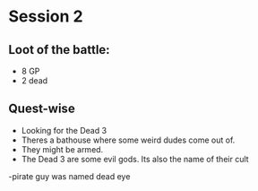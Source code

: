 # Session 2



## Loot of the battle:
 - 8 GP
 - 2 dead
 
 ## Quest-wise
 
 - Looking for the Dead 3
 - Theres a bathouse where some weird dudes come out of.
 - They might be armed.
 - The Dead 3 are some evil gods. Its also the name of their cult
 
 -pirate guy was named dead eye


